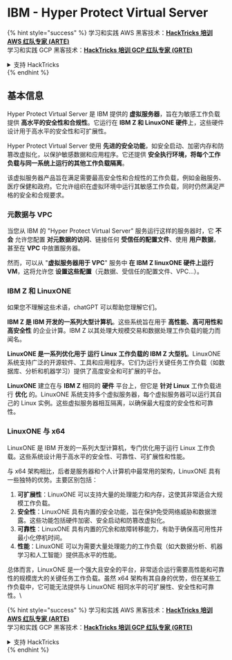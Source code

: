 # IBM - Hyper Protect Virtual Server

{% hint style="success" %}
学习和实践 AWS 黑客技术：<img src="../../.gitbook/assets/image (1).png" alt="" data-size="line">[**HackTricks 培训 AWS 红队专家 (ARTE)**](https://training.hacktricks.xyz/courses/arte)<img src="../../.gitbook/assets/image (1).png" alt="" data-size="line">\
学习和实践 GCP 黑客技术：<img src="../../.gitbook/assets/image (2).png" alt="" data-size="line">[**HackTricks 培训 GCP 红队专家 (GRTE)**<img src="../../.gitbook/assets/image (2).png" alt="" data-size="line">](https://training.hacktricks.xyz/courses/grte)

<details>

<summary>支持 HackTricks</summary>

* 查看 [**订阅计划**](https://github.com/sponsors/carlospolop)!
* **加入** 💬 [**Discord 群组**](https://discord.gg/hRep4RUj7f) 或 [**Telegram 群组**](https://t.me/peass) 或 **关注** 我们的 **Twitter** 🐦 [**@hacktricks\_live**](https://twitter.com/hacktricks\_live)**.**
* **通过向** [**HackTricks**](https://github.com/carlospolop/hacktricks) 和 [**HackTricks Cloud**](https://github.com/carlospolop/hacktricks-cloud) GitHub 仓库提交 PR 来分享黑客技巧。

</details>
{% endhint %}

## 基本信息

Hyper Protect Virtual Server 是 IBM 提供的 **虚拟服务器**，旨在为敏感工作负载提供 **高水平的安全性和合规性**。它运行在 **IBM Z 和 LinuxONE 硬件**上，这些硬件设计用于高水平的安全性和可扩展性。

Hyper Protect Virtual Server 使用 **先进的安全功能**，如安全启动、加密内存和防篡改虚拟化，以保护敏感数据和应用程序。它还提供 **安全执行环境，将每个工作负载与同一系统上运行的其他工作负载隔离**。

该虚拟服务器产品旨在满足需要最高安全性和合规性的工作负载，例如金融服务、医疗保健和政府。它允许组织在虚拟环境中运行其敏感工作负载，同时仍然满足严格的安全和合规要求。

### 元数据与 VPC

当您从 IBM 的 "Hyper Protect Virtual Server" 服务运行这样的服务器时，它 **不会** 允许您配置 **对元数据的访问**、链接任何 **受信任的配置文件**、使用 **用户数据**，甚至在 **VPC** 中放置服务器。

然而，可以从 "**虚拟服务器用于 VPC**" 服务中 **在 IBM Z linuxONE 硬件上运行 VM**，这将允许您 **设置这些配置**（元数据、受信任的配置文件、VPC...）。

### IBM Z 和 LinuxONE

如果您不理解这些术语，chatGPT 可以帮助您理解它们。

**IBM Z 是 IBM 开发的一系列大型计算机**。这些系统旨在用于 **高性能、高可用性和高安全性** 的企业计算。IBM Z 以其处理大规模交易和数据处理工作负载的能力而闻名。

**LinuxONE 是一系列优化用于 **运行 Linux** 工作负载的 IBM Z 大型机**。LinuxONE 系统支持广泛的开源软件、工具和应用程序。它们为运行关键任务工作负载（如数据库、分析和机器学习）提供了高度安全和可扩展的平台。

**LinuxONE** 建立在与 **IBM Z** 相同的 **硬件** 平台上，但它是 **针对 Linux** 工作负载进行 **优化** 的。LinuxONE 系统支持多个虚拟服务器，每个虚拟服务器可以运行其自己的 Linux 实例。这些虚拟服务器相互隔离，以确保最大程度的安全性和可靠性。

### LinuxONE 与 x64

LinuxONE 是 IBM 开发的一系列大型计算机，专门优化用于运行 Linux 工作负载。这些系统设计用于高水平的安全性、可靠性、可扩展性和性能。

与 x64 架构相比，后者是服务器和个人计算机中最常用的架构，LinuxONE 具有一些独特的优势。主要区别包括：

1. **可扩展性**：LinuxONE 可以支持大量的处理能力和内存，这使其非常适合大规模工作负载。
2. **安全性**：LinuxONE 具有内置的安全功能，旨在保护免受网络威胁和数据泄露。这些功能包括硬件加密、安全启动和防篡改虚拟化。
3. **可靠性**：LinuxONE 具有内置的冗余和故障转移能力，有助于确保高可用性并最小化停机时间。
4. **性能**：LinuxONE 可以为需要大量处理能力的工作负载（如大数据分析、机器学习和人工智能）提供高水平的性能。

总体而言，LinuxONE 是一个强大且安全的平台，非常适合运行需要高性能和可靠性的规模庞大的关键任务工作负载。虽然 x64 架构有其自身的优势，但在某些工作负载中，它可能无法提供与 LinuxONE 相同水平的可扩展性、安全性和可靠性。\\

{% hint style="success" %}
学习和实践 AWS 黑客技术：<img src="../../.gitbook/assets/image (1).png" alt="" data-size="line">[**HackTricks 培训 AWS 红队专家 (ARTE)**](https://training.hacktricks.xyz/courses/arte)<img src="../../.gitbook/assets/image (1).png" alt="" data-size="line">\
学习和实践 GCP 黑客技术：<img src="../../.gitbook/assets/image (2).png" alt="" data-size="line">[**HackTricks 培训 GCP 红队专家 (GRTE)**<img src="../../.gitbook/assets/image (2).png" alt="" data-size="line">](https://training.hacktricks.xyz/courses/grte)

<details>

<summary>支持 HackTricks</summary>

* 查看 [**订阅计划**](https://github.com/sponsors/carlospolop)!
* **加入** 💬 [**Discord 群组**](https://discord.gg/hRep4RUj7f) 或 [**Telegram 群组**](https://t.me/peass) 或 **关注** 我们的 **Twitter** 🐦 [**@hacktricks\_live**](https://twitter.com/hacktricks\_live)**.**
* **通过向** [**HackTricks**](https://github.com/carlospolop/hacktricks) 和 [**HackTricks Cloud**](https://github.com/carlospolop/hacktricks-cloud) GitHub 仓库提交 PR 来分享黑客技巧。

</details>
{% endhint %}

